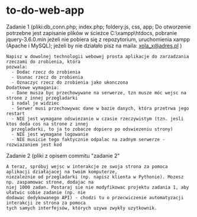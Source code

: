 # to-do-web-app

Zadanie 1 (pliki:db_conn.php; index.php; foldery:js, css, app;
    Do otworzenie potrzebne jest zapisanie plików w ścieżce C:\xampp\htdocs, pobranie jquery-3.6.0.min jeżeli nie pobiera się z repozytorium, uruchomienia xampp (Apache i MySQL); jeżeli by nie działało pisz na maila: xola_x@adres.pl )

    Napisz w dowolnej technologii webowej prosta aplikacje do zarzadzania rzeczami do zrobienia, która
    pozwala:
      - Dodac rzecz do zrobienia
      - Usunac rzecz do zrobienia
      - Oznaczyc rzecz do zrobienia jako ukonczona
    Dodatkowe wymagania:
      - Dane musza byc przechowywane na serwerze, tzn musze móc wejsc na strone z innej przegladarki
      i nadal je widziec
      - Serwer musi przechowywac dane w bazie danych, która przetrwa jego restart
      - NIE jest wymagane odswiezanie w czasie rzeczywistym (tzn. jesli ktos doda cos na strone z innej
      przegladarki, to ja to zobacze dopiero po odswiezeniu strony)
      - NIE jest wymagane logowanie
      - NIE musicie tego faktycznie odpalac na zadnym serwerze - rozwiazaniem jest kod
      
Zadanie 2 (pliki z opisem commitu "zadanie 2"

    A teraz, spróbuj wejsc w interakcje ze swoja strona za pomoca aplikacji działajacej na twoim komputerze,
    niezaleznie od przegladarki (np. napisz klienta w Pythonie). Mozesz np. zaspamowac strone, dodajac na
    niej 1000 zadan. Postaraj sie nie modyfikowac projektu zadania 1, aby ułatwic sobie zadanie (np. nie
    dodawac dedykowanego API) - chodzi tu o przecwiczenie automatyzacji interakcji ze strona za pomoca
    tych samych interfejsów, których uzywa zwykły uzytkownik.
